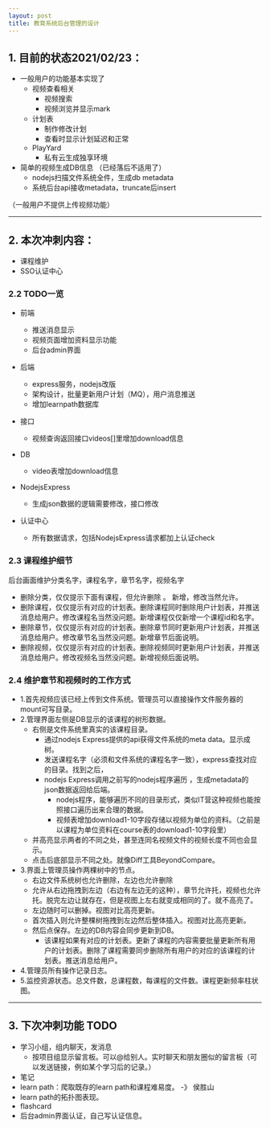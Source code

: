 ```yaml
---
layout: post
title: 教育系统后台管理的设计
---
```


## 1. 目前的状态2021/02/23： 
- 一般用户的功能基本实现了
  - 视频查看相关 
    - 视频搜索
    - 视频浏览并显示mark
  - 计划表
    - 制作修改计划
    - 查看时显示计划延迟和正常 
  - PlayYard
    - 私有云生成独享环境 
- 简单的视频生成DB信息 （已经落后不适用了）
  - nodejs扫描文件系统全件，生成db metadata
  - 系统后台api接收metadata，truncate后insert 

（一般用户不提供上传视频功能）

---
## 2. 本次冲刺内容：
- 课程维护
- SSO认证中心

### 2.2 TODO一览
- 前端
  - 推送消息显示
  - 视频页面增加资料显示功能
  - 后台admin界面


- 后端
  - express服务，nodejs改版
  - 架构设计，批量更新用户计划（MQ），用户消息推送
  - 增加learnpath数据库

- 接口
  - 视频查询返回接口videos[]里增加download信息

- DB
  - video表增加download信息 

- NodejsExpress
  - 生成json数据的逻辑需要修改，接口修改

- 认证中心
  - 所有数据请求，包括NodejsExpress请求都加上认证check     

### 2.3 课程维护细节
后台画面维护分类名字，课程名字，章节名字，视频名字
- 删除分类，仅仅提示下面有课程，但允许删除 。 新增，修改当然允许。
- 删除课程，仅仅提示有对应的计划表。删除课程同时删除用户计划表，并推送消息给用户。修改课程名当然没问题。新增课程仅仅新增一个课程id和名字。
- 删除章节，仅仅提示有对应的计划表。删除章节同时更新用户计划表，并推送消息给用户。修改章节名当然没问题。新增章节后面说明。
- 删除视频，仅仅提示有对应的计划表。删除视频同时更新用户计划表，并推送消息给用户。修改视频名当然没问题。新增视频后面说明。

### 2.4 维护章节和视频时的工作方式
- 1.首先视频应该已经上传到文件系统。管理员可以直接操作文件服务器的mount可写目录。 
- 2.管理界面左侧是DB显示的该课程的树形数据。 
  - 右侧是文件系统里真实的该课程目录。
    - 通过nodejs Express提供的api获得文件系统的meta data。显示成树。
    - 发送课程名字（必须和文件系统的课程名字一致），express查找对应的目录。找到之后，
    - nodejs Express调用之前写的nodejs程序遍历 ，生成metadata的json数据返回给后端。
      - nodejs程序，能够遍历不同的目录形式，类似IT营这种视频也能按照接口遍历出来合理的数据。
      - 视频表增加download1-10字段存储以视频为单位的资料。（之前是以课程为单位资料在course表的download1-10字段里）
  - 并高亮显示两者的不同之处，甚至连同名视频文件的视频长度不同也会显示。
  - 点击后底部显示不同之处。就像Diff工具BeyondCompare。
- 3.界面上管理员操作两棵树中的节点。
  - 右边文件系统树也允许删除，左边也允许删除
  - 允许从右边拖拽到左边（右边有左边无的这种），章节允许托，视频也允许托。脱完左边让就存在，但是视图上左右就变成相同的了。就不高亮了。
  - 左边随时可以删掉。视图对比高亮更新。
  - 首次插入则允许整棵树拖拽到左边然后整体插入。视图对比高亮更新。
  - 然后点保存。左边的DB内容会同步更新到DB。
    - 该课程如果有对应的计划表。更新了课程的内容需要批量更新所有用户的计划表。删除了课程需要同步删除所有用户的对应的该课程的计划表。推送消息给用户。
- 4.管理员所有操作记录日志。
- 5.监控资源状态。总文件数，总课程数，每课程的文件数。课程更新频率柱状图。


---

## 3. 下次冲刺功能 TODO
- 学习小组，组内聊天，发消息
   - 按项目组显示留言板。可以@给别人。实时聊天和朋友圈似的留言板（可以发送链接，例如某个学习后的记录。）
- 笔记
- learn path：爬取既存的learn path和课程难易度。 -》 侯胜山
- learn path的拓扑图表现。
- flashcard 
- 后台admin界面认证，自己写认证信息。
